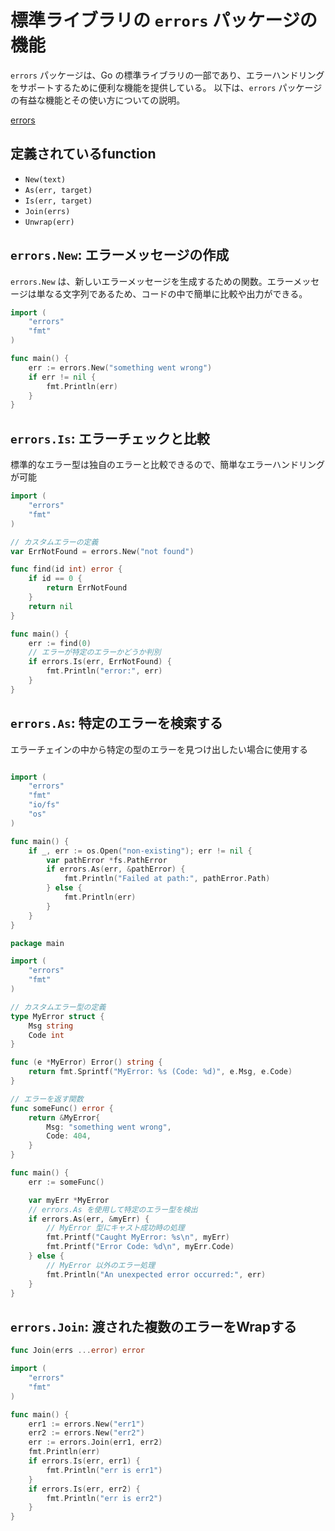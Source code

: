 # 標準ライブラリの `errors` パッケージの機能

`errors` パッケージは、Go の標準ライブラリの一部であり、エラーハンドリングをサポートするために便利な機能を提供している。
以下は、`errors` パッケージの有益な機能とその使い方についての説明。

[errors](https://pkg.go.dev/errors)

## 定義されているfunction

- `New(text)`
- `As(err, target)`
- `Is(err, target)`
- `Join(errs)`
- `Unwrap(err)`

## **`errors.New`**: エラーメッセージの作成

`errors.New` は、新しいエラーメッセージを生成するための関数。エラーメッセージは単なる文字列であるため、コードの中で簡単に比較や出力ができる。

```go
import (
    "errors"
    "fmt"
)

func main() {
    err := errors.New("something went wrong")
    if err != nil {
        fmt.Println(err)
    }
}
```

## **`errors.Is`**: エラーチェックと比較

標準的なエラー型は独自のエラーと比較できるので、簡単なエラーハンドリングが可能

```go
import (
    "errors"
    "fmt"
)

// カスタムエラーの定義
var ErrNotFound = errors.New("not found")

func find(id int) error {
    if id == 0 {
        return ErrNotFound
    }
    return nil
}

func main() {
    err := find(0)
    // エラーが特定のエラーかどうか判別
    if errors.Is(err, ErrNotFound) {
        fmt.Println("error:", err)
    }
}
```

## **`errors.As`**: 特定のエラーを検索する

エラーチェインの中から特定の型のエラーを見つけ出したい場合に使用する

```go

import (
    "errors"
    "fmt"
    "io/fs"
    "os"
)

func main() {
    if _, err := os.Open("non-existing"); err != nil {
        var pathError *fs.PathError
        if errors.As(err, &pathError) {
            fmt.Println("Failed at path:", pathError.Path)
        } else {
            fmt.Println(err)
        }
    }
}
```

```go
package main

import (
    "errors"
    "fmt"
)

// カスタムエラー型の定義
type MyError struct {
    Msg string
    Code int
}

func (e *MyError) Error() string {
    return fmt.Sprintf("MyError: %s (Code: %d)", e.Msg, e.Code)
}

// エラーを返す関数
func someFunc() error {
    return &MyError{
        Msg: "something went wrong",
        Code: 404,
    }
}

func main() {
    err := someFunc()

    var myErr *MyError
    // errors.As を使用して特定のエラー型を検出
    if errors.As(err, &myErr) {
        // MyError 型にキャスト成功時の処理
        fmt.Printf("Caught MyError: %s\n", myErr)
        fmt.Printf("Error Code: %d\n", myErr.Code)
    } else {
        // MyError 以外のエラー処理
        fmt.Println("An unexpected error occurred:", err)
    }
}
```

## **`errors.Join`**: 渡された複数のエラーをWrapする

```go
func Join(errs ...error) error
```

```go
import (
    "errors"
    "fmt"
)

func main() {
    err1 := errors.New("err1")
    err2 := errors.New("err2")
    err := errors.Join(err1, err2)
    fmt.Println(err)
    if errors.Is(err, err1) {
        fmt.Println("err is err1")
    }
    if errors.Is(err, err2) {
        fmt.Println("err is err2")
    }
}
```
